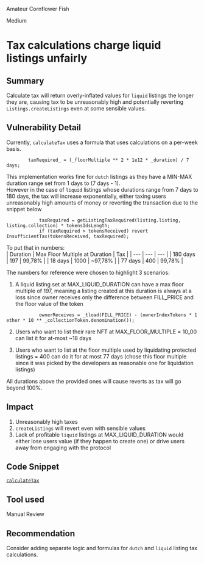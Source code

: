 Amateur Cornflower Fish

Medium

# Tax calculations charge liquid listings unfairly

## Summary
Calculate tax will return overly-inflated values for `liquid` listings the longer they are, causing tax to be unreasonably high and potentially reverting `Listings.createListings` even at some sensible values.
## Vulnerability Detail
Currently, `calculateTax` uses a formula that uses calculations on a per-week basis.

```solidity
        taxRequired_ = (_floorMultiple ** 2 * 1e12 * _duration) / 7 days;
```
This implementation works fine for `dutch` listings as they have a MIN-MAX duration range set from 1 days to (7 days - 1).  
However in the case of `liquid` listings whose durations range from 7 days to 180 days, the tax will increase exponentially, either taxing users unreasonably high amounts of money or reverting the transaction due to the snippet below

```solidity
            taxRequired = getListingTaxRequired(listing.listing, listing.collection) * tokensIdsLength;
            if (taxRequired > tokensReceived) revert InsufficientTax(tokensReceived, taxRequired);
```
To put that in numbers:  
| Duration | Max Floor Multiple at Duration | Tax |
| --- | --- | --- |
| 180 days | 197 | 99,78% |
| 18 days | 1000 | ~97,78% |
| 77 days | 400 | 99,78% |

The numbers for reference were chosen to highlight 3 scenarios:  
1) A liquid listing set at MAX_LIQUID_DURATION can have a max floor multiple of 197, meaning a listing created at this duration is always at a loss since owner receives only the difference between FILL_PRICE and the floor value of the token
```solidity
            ownerReceives = _tload(FILL_PRICE) - (ownerIndexTokens * 1 ether * 10 ** _collectionToken.denomination());
```  
2) Users who want to list their rare NFT at MAX_FLOOR_MULTIPLE = 10_00 can list it for at-most ~18 days  

3) Users who want to list at the floor multiple used by liquidating protected listings = 400 can do it for at most 77 days (chose this floor multiple since it was picked by the developers as reasonable one for liquidation listings)  

All durations above the provided ones will cause reverts as tax will go beyond 100%.  

## Impact
1) Unreasonably high taxes  
2) `createListings` will revert even with sensible values 
3) Lack of profitable `liquid` listings at MAX_LIQUID_DURATION would either lose users value (if they happen to create one) or drive users away from engaging with the protocol  

## Code Snippet
[`calculateTax`](https://github.com/sherlock-audit/2024-08-flayer/blob/0ec252cf9ef0f3470191dcf8318f6835f5ef688c/flayer/src/contracts/TaxCalculator.sol#L43)
## Tool used

Manual Review

## Recommendation
Consider adding separate logic and formulas for `dutch` and `liquid` listing tax calculations. 